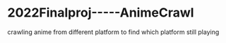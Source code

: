 # 2022Finalproj-----AnimeCrawl
crawling anime from different platform to find which platform still playing
